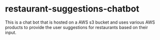 # restaurant-suggestions-chatbot
This is a chat bot that is hosted on a AWS s3 bucket and uses various AWS products to provide the user suggestions for restaurants based on their input.
